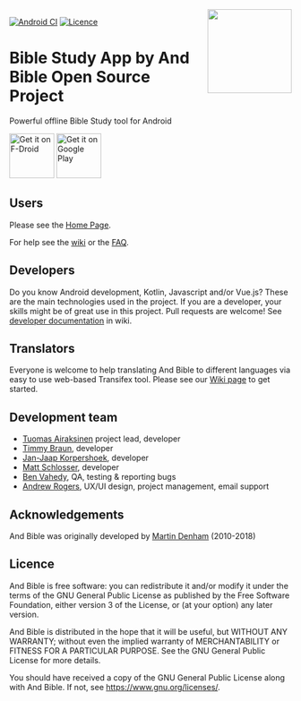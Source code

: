 <img align="right" width="150" height="150" src="https://user-images.githubusercontent.com/5811789/135705995-ddd550f6-efce-47ef-a3d8-d1ec7ae648fe.png">

[![Android CI](https://github.com/AndBible/and-bible/workflows/Run%20tests/badge.svg?branch=develop)](https://github.com/AndBible/and-bible/actions/workflows/run-tests.yml)
[![Licence](https://img.shields.io/badge/licence-GPL-blue.svg)](https://github.com/tuomas2/automate/blob/master/LICENSE.txt)
   
# Bible Study App by And Bible Open Source Project

Powerful offline Bible Study tool for Android

[<img src="https://fdroid.gitlab.io/artwork/badge/get-it-on.png"
     alt="Get it on F-Droid"
     height="80">](https://f-droid.org/packages/net.bible.android.activity/)
[<img src="https://play.google.com/intl/en_us/badges/images/generic/en-play-badge.png"
     alt="Get it on Google Play"
     height="80">](https://play.google.com/store/apps/details?id=net.bible.android.activity)

## Users
Please see the [Home Page](https://andbible.org/).

For help see the [wiki](https://github.com/andbible/and-bible/wiki) or the 
[FAQ](https://github.com/andbible/and-bible/wiki/FAQ).

## Developers

Do you know Android development, Kotlin, Javascript and/or Vue.js? These are the main technologies used in the project. If you are a developer, your skills might be of great use in this project. Pull requests are welcome! See [developer documentation](https://github.com/AndBible/and-bible/wiki/Developer-documentation)
in wiki.

## Translators

Everyone is welcome to help translating And Bible to different languages via
easy to use web-based Transifex tool. Please see our [Wiki page](https://github.com/AndBible/and-bible/wiki/Translating-User-Interface)
to get started.

## Development team

- [Tuomas Airaksinen](https://github.com/tuomas2) project lead, developer
- [Timmy Braun](https://github.com/timbze), developer
- [Jan-Jaap Korpershoek](https://github.com/JJK96), developer
- [Matt Schlosser](https://github.com/mattschlosser), developer
- [Ben Vahedy](https://github.com/bvahedy), QA, testing & reporting bugs
- [Andrew Rogers](https://github.com/agrogers), UX/UI design, project management, email support

## Acknowledgements

And Bible was originally developed by [Martin Denham](https://github.com/mjdenham) (2010-2018)

## Licence

And Bible is free software: you can redistribute it and/or modify it under the terms of the GNU General Public License 
as published by the Free Software Foundation, either version 3 of the License, or (at your option) any later version.

And Bible is distributed in the hope that it will be useful, but WITHOUT ANY WARRANTY; without even the implied warranty 
of MERCHANTABILITY or FITNESS FOR A PARTICULAR PURPOSE. See the GNU General Public License for more details.

You should have received a copy of the GNU General Public License along with And Bible. 
If not, see https://www.gnu.org/licenses/.
